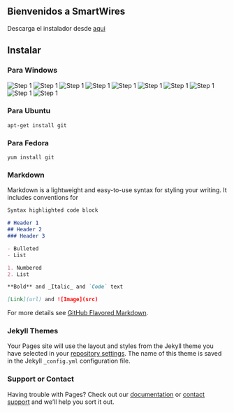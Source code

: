 ## Bienvenidos a SmartWires

Descarga el instalador desde [aqui](https://git-scm.com/)

## Instalar

### Para Windows
![Step 1](https://github.com/Smartwiresmx/workshopGit/blob/master/in1.PNG)
![Step 1](https://github.com/Smartwiresmx/workshopGit/blob/master/in2.PNG)
![Step 1](https://github.com/Smartwiresmx/workshopGit/blob/master/in3.PNG)
![Step 1](https://github.com/Smartwiresmx/workshopGit/blob/master/in4.PNG)
![Step 1](https://github.com/Smartwiresmx/workshopGit/blob/master/in5.PNG)
![Step 1](https://github.com/Smartwiresmx/workshopGit/blob/master/in6.PNG)
![Step 1](https://github.com/Smartwiresmx/workshopGit/blob/master/in7.PNG)
![Step 1](https://github.com/Smartwiresmx/workshopGit/blob/master/in8.PNG)
![Step 1](https://github.com/Smartwiresmx/workshopGit/blob/master/in9.PNG)
![Step 1](https://github.com/Smartwiresmx/workshopGit/blob/master/in10.PNG)

### Para Ubuntu
`apt-get install git`

### Para Fedora
`yum install git`

### Markdown

Markdown is a lightweight and easy-to-use syntax for styling your writing. It includes conventions for

```markdown
Syntax highlighted code block

# Header 1
## Header 2
### Header 3

- Bulleted
- List

1. Numbered
2. List

**Bold** and _Italic_ and `Code` text

[Link](url) and ![Image](src)
```

For more details see [GitHub Flavored Markdown](https://guides.github.com/features/mastering-markdown/).

### Jekyll Themes

Your Pages site will use the layout and styles from the Jekyll theme you have selected in your [repository settings](https://github.com/Smartwiresmx/workshopGit/settings). The name of this theme is saved in the Jekyll `_config.yml` configuration file.

### Support or Contact

Having trouble with Pages? Check out our [documentation](https://help.github.com/categories/github-pages-basics/) or [contact support](https://github.com/contact) and we’ll help you sort it out.

